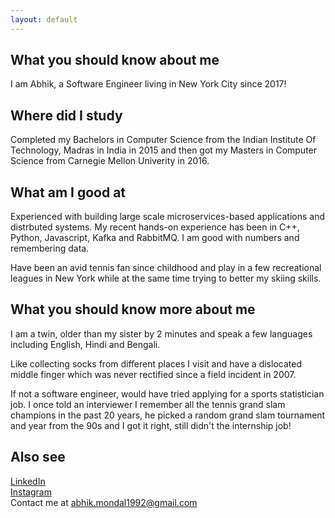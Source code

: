 ```yaml
---
layout: default
---
```


## What you should know about me

I am Abhik, a Software Engineer living in New York City since 2017! 

## Where did I study

Completed my Bachelors in Computer Science from the Indian Institute Of Technology, Madras in India in 2015 and then got my Masters in Computer Science from Carnegie Mellon Univerity in 2016.

## What am I good at

Experienced with building large scale microservices-based applications and distrbuted systems. My recent hands-on experience has been in C++, Python, Javascript, Kafka and RabbitMQ. I am good with numbers and remembering data.

Have been an avid tennis fan since childhood and play in a few recreational leagues in New York while at the same time trying to better my skiing skills.

## What you should know more about me
I am a twin, older than my sister by 2 minutes and speak a few languages including English, Hindi and Bengali.

Like collecting socks from different places I visit and have a dislocated middle finger which was never rectified since a field incident in 2007.

If not a software engineer, would have tried applying for a sports statistician job. I once told an interviewer I remember all the tennis grand slam champions in the past 20 years, he picked a random grand slam tournament and year from the 90s and I got it right, still didn't the internship job!

## Also see

[LinkedIn](http://www.linkedin.com/in/abhik-mondal)\
[Instagram](http://www.instagram.com/a6h1k92/)\
Contact me at abhik.mondal1992@gmail.com

<!---
Text can be **bold**, _italic_, or ~~strikethrough~~.
[Link to another page](./another-page.html).
There should be no whitespace between paragraphs.
There should be whitespace between paragraphs. We recommend including a README, or a file with information about your project.
# Header 1
This is a normal paragraph following a header. GitHub is a code hosting platform for version control and collaboration. It lets you and others work together on projects from anywhere.
## Header 2
> This is a blockquote following a header.
>
> When something is important enough, you do it even if the odds are not in your favor.
### Header 3
```js
// Javascript code with syntax highlighting.
var fun = function lang(l) {
  dateformat.i18n = require('./lang/' + l)
  return true;
}
```
```ruby
# Ruby code with syntax highlighting
GitHubPages::Dependencies.gems.each do |gem, version|
  s.add_dependency(gem, "= #{version}")
end
```
#### Header 4
*   This is an unordered list following a header.
*   This is an unordered list following a header.
*   This is an unordered list following a header.
##### Header 5
1.  This is an ordered list following a header.
2.  This is an ordered list following a header.
3.  This is an ordered list following a header.
###### Header 6
| head1        | head two          | three |
|:-------------|:------------------|:------|
| ok           | good swedish fish | nice  |
| out of stock | good and plenty   | nice  |
| ok           | good `oreos`      | hmm   |
| ok           | good `zoute` drop | yumm  |
### There's a horizontal rule below this.
* * *
### Here is an unordered list:
*   Item foo
*   Item bar
*   Item baz
*   Item zip
### And an ordered list:
1.  Item one
1.  Item two
1.  Item three
1.  Item four
### And a nested list:
- level 1 item
  - level 2 item
  - level 2 item
    - level 3 item
    - level 3 item
- level 1 item
  - level 2 item
  - level 2 item
  - level 2 item
- level 1 item
  - level 2 item
  - level 2 item
- level 1 item
### Small image
![Octocat](https://github.githubassets.com/images/icons/emoji/octocat.png)
### Large image
![Branching](https://guides.github.com/activities/hello-world/branching.png)
### Definition lists can be used with HTML syntax.
<dl>
<dt>Name</dt>
<dd>Godzilla</dd>
<dt>Born</dt>
<dd>1952</dd>
<dt>Birthplace</dt>
<dd>Japan</dd>
<dt>Color</dt>
<dd>Green</dd>
</dl>
```
Long, single-line code blocks should not wrap. They should horizontally scroll if they are too long. This line should be long enough to demonstrate this.
```
```
The final element.
```
-->
